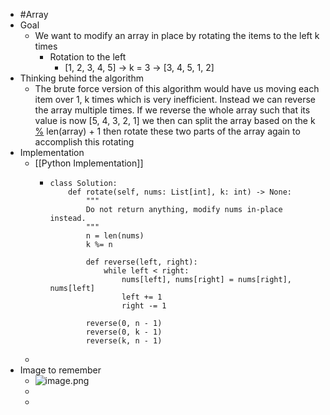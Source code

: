 - #Array
- Goal
	- We want to modify an array in place by rotating the items to the left k times
		- Rotation to the left
			- [1, 2, 3, 4, 5] → k = 3 → [3, 4, 5, 1, 2]
- Thinking behind the algorithm
	- The brute force version of this algorithm would have us moving each item over 1, k times which is very inefficient. Instead we can reverse the array multiple times. If we reverse the whole array such that its value is now [5, 4, 3, 2, 1] we then can split the array based on the k [%]([[modulo(%)]]) len(array) + 1 then rotate these two parts of the array again to accomplish this rotating
- Implementation
	- [[Python Implementation]]
		- ```
		  class Solution:
		      def rotate(self, nums: List[int], k: int) -> None:
		          """
		          Do not return anything, modify nums in-place instead.
		          """
		          n = len(nums)
		          k %= n
		  
		          def reverse(left, right):
		              while left < right:
		                  nums[left], nums[right] = nums[right], nums[left]
		                  left += 1
		                  right -= 1
		          
		          reverse(0, n - 1)
		          reverse(0, k - 1)
		          reverse(k, n - 1)
		  ```
	-
- Image to remember
	- ![image.png](../assets/image_1757116315400_0.png)
	-
	-